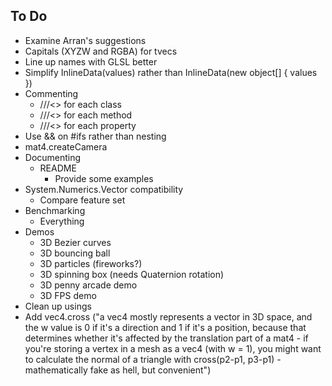 ## To Do

- Examine Arran's suggestions
- Capitals (XYZW and RGBA) for tvecs
- Line up names with GLSL better
- Simplify InlineData(values) rather than InlineData(new object[] { values })
- Commenting
  - ///<> for each class
  - ///<> for each method
  - ///<> for each property
- Use && on #ifs rather than nesting
- mat4.createCamera
- Documenting
  - README
    - Provide some examples
- System.Numerics.Vector compatibility
  - Compare feature set
- Benchmarking
  - Everything
- Demos
  - 3D Bezier curves
  - 3D bouncing ball
  - 3D particles (fireworks?)
  - 3D spinning box (needs Quaternion rotation)
  - 3D penny arcade demo
  - 3D FPS demo
- Clean up usings
- Add vec4.cross ("a vec4 mostly represents a vector in 3D space, and the w value is 0 if it's a direction and 1 if it's a position, because that determines whether it's affected by the translation part of a mat4 - if you're storing a vertex in a mesh as a vec4 (with w = 1), you might want to calculate the normal of a triangle with cross(p2-p1, p3-p1) - mathematically fake as hell, but convenient")
